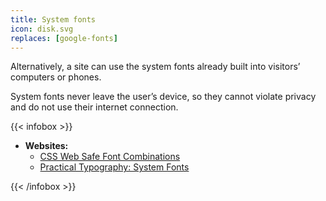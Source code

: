 ```yaml
---
title: System fonts
icon: disk.svg
replaces: [google-fonts]
---
```

Alternatively, a site can use the system fonts already built into visitors’ computers or phones.

System fonts never leave the user’s device, so they cannot violate privacy and do not use their internet connection.

{{< infobox >}}
- **Websites:**
    - [CSS Web Safe Font Combinations][css-websafe]
    - [Practical Typography: System Fonts][practical]

[css-websafe]: https://www.w3schools.com/cssref/css_websafe_fonts.asp
[practical]: https://practicaltypography.com/system-fonts.html
{{< /infobox >}}
